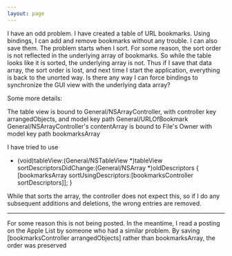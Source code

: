```yaml
---
layout: page
---
```




I have an odd problem.  I have created a table of URL bookmarks.  Using bindings, I can add and remove bookmarks without any trouble.  I can also save them.
The problem starts when I sort.  For some reason, the sort order is not reflected in the underlying array of bookmarks.  So while the table looks like it is sorted,
the underlying array is not.  Thus if I save that data array, the sort order is lost, and next time I start the application, everything is back to the unorted way.
Is there any way I can force bindings to synchronize the GUI view with the underlying data array?

Some more details:

The table view is bound to General/NSArrayController, with controller key arrangedObjects, and model key path General/URLOfBookmark
General/NSArrayController's contentArray is bound to File's Owner with model key path bookmarksArray

I have tried to use 
    
- (void)tableView:(General/NSTableView *)tableView sortDescriptorsDidChange:(General/NSArray *)oldDescriptors
{
	[bookmarksArray sortUsingDescriptors:[bookmarksController sortDescriptors]];
}

While that sorts the array, the controller does not expect this, so if I do any subsequent additions and deletions, the wrong entries are removed.

----

For some reason this is not being posted.  In the meantime, I read a posting on the Apple List by someone who had a similar problem.  By saving
[bookmarksController arrangedObjects] rather than bookmarksArray, the order was preserved